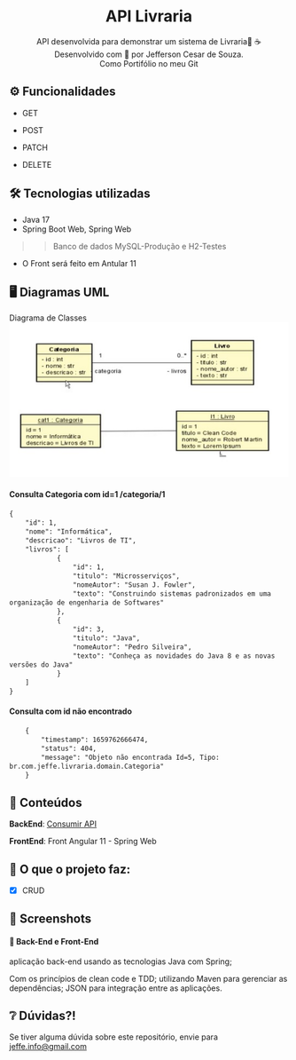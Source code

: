 <div align="center">
  <h1>API Livraria</h1>
  <p>
	  API desenvolvida  para demonstrar um sistema de Livraria🤿 ☕ <br>
	  Desenvolvido com 💙 por Jefferson Cesar de Souza.<br>
	  Como Portifólio no meu Git
  </p>
</div>

## ⚙️ Funcionalidades 

- GET 
	

- POST 

- PATCH 
		
- DELETE

## 🛠️ Tecnologias utilizadas

- Java 17
- Spring Boot Web, Spring Web
>> Banco de dados MySQL-Produção e H2-Testes 

- O Front será feito em Antular 11


## 🖥️ Diagramas UML

Diagrama de Classes
![Diagrama de Classe Categoria](ModelagemDeDados/DiagramaDeClasseCategoriaProjetoLivrariaAPI.jpg)


#### Consulta Categoria com id=1     /categoria/1

````
{
	"id": 1,
	"nome": "Informática",
	"descricao": "Livros de TI",
	"livros": [
			{
				"id": 1,
				"titulo": "Microsserviços",
				"nomeAutor": "Susan J. Fowler",
				"texto": "Construindo sistemas padronizados em uma organização de engenharia de Softwares"
			},
			{
				"id": 3,
				"titulo": "Java",
				"nomeAutor": "Pedro Silveira",
				"texto": "Conheça as novidades do Java 8 e as novas versões do Java"
			}
	]
}

````

#### Consulta com id não encontrado

````
	{
		"timestamp": 1659762666474,
		"status": 404,
		"message": "Objeto não encontrada Id=5, Tipo: br.com.jeffe.livraria.domain.Categoria"
	}

````



## 📒 Conteúdos  

**BackEnd**: [Consumir API](https://github.com/JeffeDev)

**FrontEnd**: Front Angular 11  - Spring Web




## 🎯 O que o projeto faz:
  - [X] CRUD 



## 📸 Screenshots
####  📌 Back-End e Front-End 
aplicação back-end usando as tecnologias Java com Spring;

Com os princípios de clean code e TDD;
utilizando Maven para gerenciar as dependências;
JSON para integração entre as aplicações.


## ❔ Dúvidas?!
Se tiver alguma dúvida sobre este repositório, envie para jeffe.info@gmail.com




